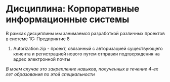# Дисциплина: Корпоративные информационные системы 
В рамках дисциплины мы занимаемся разработкой различных проектов в системе 1С: Предприятие 8
1. Autorization.zip - проект, связанный с авторизацией существующего клиента и регистрацией нового путем отправки подтверждения на адрес электронной почты

*В моем случае это закрепление навыков, полученных в течение 4-ех лет образования по этой специальности*
